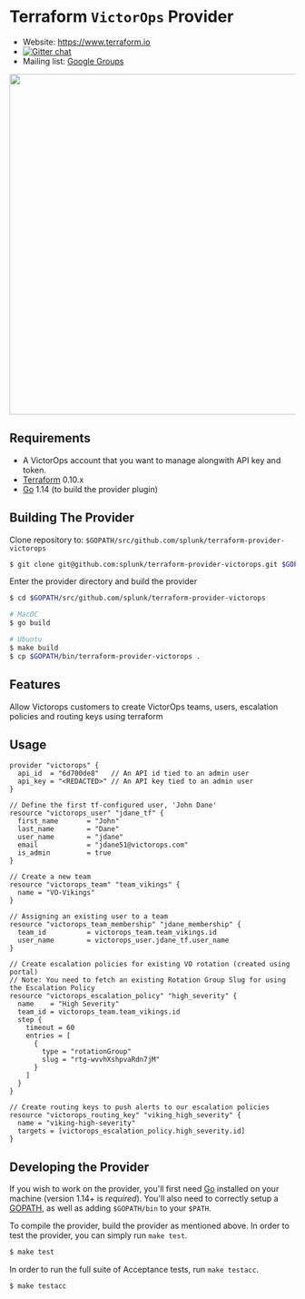 Terraform `VictorOps` Provider
=========================

- Website: https://www.terraform.io
- [![Gitter chat](https://badges.gitter.im/hashicorp-terraform/Lobby.png)](https://gitter.im/hashicorp-terraform/Lobby)
- Mailing list: [Google Groups](http://groups.google.com/group/terraform-tool)

<img src="https://cdn.rawgit.com/hashicorp/terraform-website/master/content/source/assets/images/logo-hashicorp.svg" width="600px">

Requirements
------------

- A VictorOps account that you want to manage alongwith API key and token.
- [Terraform](https://www.terraform.io/downloads.html) 0.10.x
- [Go](https://golang.org/doc/install) 1.14 (to build the provider plugin)

Building The Provider
---------------------

Clone repository to: `$GOPATH/src/github.com/splunk/terraform-provider-victorops`

```sh
$ git clone git@github.com:splunk/terraform-provider-victorops.git $GOPATH/src/github.com/splunk/terraform-provider-victorops
```

Enter the provider directory and build the provider

```sh
$ cd $GOPATH/src/github.com/splunk/terraform-provider-victorops

# MacOC
$ go build

# Ubuntu
$ make build
$ cp $GOPATH/bin/terraform-provider-victorops .
```

Features
------------
Allow Victorops customers to create VictorOps teams, users, escalation policies and routing keys using terraform


Usage
------------
```
provider "victorops" {
  api_id  = "6d700de8"   // An API id tied to an admin user
  api_key = "<REDACTED>" // An API key tied to an admin user
}

// Define the first tf-configured user, 'John Dane'
resource "victorops_user" "jdane_tf" {
  first_name       = "John"
  last_name        = "Dane"
  user_name        = "jdane"
  email            = "jdane51@victorops.com"
  is_admin         = true
}

// Create a new team
resource "victorops_team" "team_vikings" {
  name = "VO-Vikings"
}

// Assigning an existing user to a team
resource "victorops_team_membership" "jdane_membership" {
  team_id          = victorops_team.team_vikings.id
  user_name        = victorops_user.jdane_tf.user_name
}

// Create escalation policies for existing VO rotation (created using portal)
// Note: You need to fetch an existing Rotation Group Slug for using the Escalation Policy
resource "victorops_escalation_policy" "high_severity" {
  name    = "High Severity"
  team_id = victorops_team.team_vikings.id
  step {
    timeout = 60
    entries = [
      {
        type = "rotationGroup"
        slug = "rtg-wvvhXshpvaRdn7jM"
      }
    ]
  }
}

// Create routing keys to push alerts to our escalation policies
resource "victorops_routing_key" "viking_high_severity" {
  name = "viking-high-severity"
  targets = [victorops_escalation_policy.high_severity.id]
}
```

Developing the Provider
---------------------------

If you wish to work on the provider, you'll first need [Go](http://www.golang.org) installed on your machine (version 1.14+ is *required*). You'll also need to correctly setup a [GOPATH](http://golang.org/doc/code.html#GOPATH), as well as adding `$GOPATH/bin` to your `$PATH`.

To compile the provider, build the provider as mentioned above. In order to test the provider, you can simply run `make test`.

```sh
$ make test
```

In order to run the full suite of Acceptance tests, run `make testacc`.

```sh
$ make testacc
```
